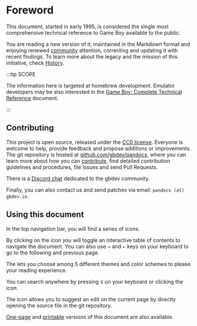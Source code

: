 # Foreword

This document, started in early 1995, is considered the single most comprehensive technical reference to Game Boy available to the public.

You are reading a new version of it, maintained in the Markdown format and enjoying renewed [community](https://gbdev.io) attention, correcting and updating it with recent findings. To learn more about the legacy and the mission of this initiative, check [History](./History.md).

:::tip SCOPE

The information here is targeted at homebrew development.
Emulator developers may be also interested in the [Game Boy: Complete Technical Reference](https://gekkio.fi/files/gb-docs/gbctr.pdf) document.

:::

## Contributing

This project is open source, released under the [CC0 license](https://raw.githubusercontent.com/gbdev/pandocs/master/LICENSE). Everyone is welcome to help, provide feedback and propose additions or improvements. The git repository is hosted at [github.com/gbdev/pandocs](https://github.com/gbdev/pandocs), where you can learn more about how you can [contribute](https://github.com/gbdev/pandocs/blob/master/CONTRIBUTING.md), find detailed contribution guidelines and procedures, file Issues and send Pull Requests.

There is a [Discord chat](https://gbdev.io/chat) dedicated to the gbdev community.

Finally, you can also contact us and send patches via email: `pandocs (at) gbdev.io`.

## Using this document

In the top navigation bar, you will find a series of icons.

By clicking on the <i class="fa fa-bars"></i> icon you will toggle an interactive table of contents to navigate the document. You can also use <kbd>→</kbd> and <kbd>←</kbd> keys on your keyboard to go to the following and previous page.

The <i class="fa fa-paint-brush"></i> lets you choose among 5 different themes and color schemes to please your reading experience.

You can search anywhere by pressing <kbd>s</kbd> on your keyboard or clicking the <i class="fa fa-search"></i> icon.

The <i class="fa fa-edit"></i> icon allows you to suggest an edit on the current page by directly opening the source file in the git repository.

[One-page](single.html) and [printable](print.html) versions of this document are also available.

<br><br>
